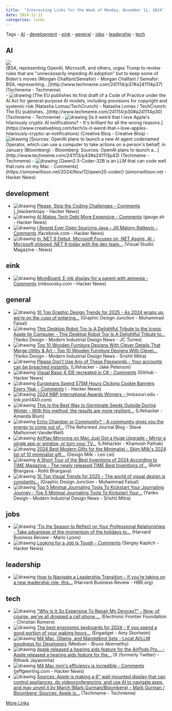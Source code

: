 ```yaml
---
title:  "Interesting Links for the Week of Monday, November 11, 2024"
date: 2024-11-11
categories: links
---
```


Tags  - [AI](#AI) - [development](#development) - [eink](#eink) - [general](#general) - [jobs](#jobs) - [leadership](#leadership) - [tech](#tech)


## AI
<div class="link-content"><img src='http://www.techmeme.com/241114/i37.jpg' class="link-image"/>
<div class="link-text" markdown="1">  
[BSA, representing OpenAI, Microsoft, and others, urges Trump to review rules that are "unnecessarily impeding AI adoption" but to keep some of Biden's moves (Morgan Chalfant/Semafor) -   Morgan Chalfant / Semafor: BSA, representing...](http://www.techmeme.com/241114/p37#a241114p37) (Techmeme - Techmeme)
</div>
</div>
- <img src='http://www.techmeme.com/241114/i30.jpg' alt='drawing' style='max-height: 100px;'/>  [The EU publishes its first draft of a Code of Practice under the AI Act for general-purpose AI models, including provisions for copyright and systemic risk (Natasha Lomas/TechCrunch) -   Natasha Lomas / TechCrunch: The EU publishes...](http://www.techmeme.com/241114/p30#a241114p30) (Techmeme - Techmeme)
- <img src='https://cdn.mos.cms.futurecdn.net/gTrcJjwtuonmBP2yVcaXpd.png' alt='drawing' style='max-height: 100px;'/>  [Is it weird that I love Apple's hilariously cryptic AI notifications? - It's brilliant for all the wrong reasons.](https://www.creativebloq.com/tech/is-it-weird-that-i-love-apples-hilariously-cryptic-ai-notifications) (Creative Bloq - Creative Bloq)
- <img src='http://www.techmeme.com/241113/i43.jpg' alt='drawing' style='max-height: 100px;'/>  [Sources: OpenAI plans to launch a new AI agent codenamed Operator, which can use a computer to take actions on a person's behalf, in January (Bloomberg) -   Bloomberg: Sources: OpenAI plans to launch a...](http://www.techmeme.com/241113/p43#a241113p43) (Techmeme - Techmeme)
- <img src='https://news.ycombinator.com/y18.svg' alt='drawing' style='max-height: 100px;'/>  [Qwen2.5-Coder-32B is an LLM that can code well that runs on my Mac - Comments](https://simonwillison.net/2024/Nov/12/qwen25-coder/) (simonwillison.net - Hacker News)

## development
- <img src='https://news.ycombinator.com/y18.svg' alt='drawing' style='max-height: 100px;'/>  [Please, Stop the Coding Challenges - Comments](https://blackentropy.bearblog.dev/please-stop-the-absurd-coding-challenges/) (_blackentropy - Hacker News)
- <img src='https://news.ycombinator.com/y18.svg' alt='drawing' style='max-height: 100px;'/>  [AI Makes Tech Debt More Expensive - Comments](https://www.gauge.sh/blog/ai-makes-tech-debt-more-expensive) (gauge.sh - Hacker News)
- <img src='https://news.ycombinator.com/y18.svg' alt='drawing' style='max-height: 100px;'/>  [I Regret Ever Open Sourcing Java – Jill Malony Ratkevic - Comments](https://m.facebook.com/login.php?next=https%3A%2F%2Fm.facebook.com%2Fstory.php%3Fstory_fbid%3D10159934131461514%26id%3D520846513&refsrc=deprecated&_rdr) (facebook.com - Hacker News)
- <img src='https://visualstudiomagazine.com/design/ECG/VisualStudioMagazine/img/vsm_apple_icon.png' alt='drawing' style='max-height: 100px;'/>  [In .NET 9 Debut, Microsoft Focuses on .NET Aspire, AI - Microsoft shipped .NET 9 today with the dev team...](https://visualstudiomagazine.com/Articles/2024/11/12/In-,-d-,NET-9-Debut-Microsoft-Focuses-on-NET-Aspire-AI.aspx) (Visual Studio Magazine - News)

## eink
- <img src='https://news.ycombinator.com/y18.svg' alt='drawing' style='max-height: 100px;'/>  [MomBoard: E-ink display for a parent with amnesia - Comments](https://jan.miksovsky.com/posts/2024/11-12-momboard) (miksovsky.com - Hacker News)

## general
- <img src='https://graphicdesignjunction.com/wp-content/uploads/2024/11/graphic_design_trends_2025.jpg' alt='drawing' style='max-height: 100px;'/>  [10 Top Graphic Design Trends for 2025 - As 2024 wraps up, we’re on the cusp of entering...](https://graphicdesignjunction.com/2024/11/top-graphic-design-trends-for-2025/) (Graphic Design Junction - Muhammad Faisal)
- <img src='https://www.yankodesign.com/images/design_news/2015/06/home/oppermann_fullwidth.jpg' alt='drawing' style='max-height: 100px;'/>  [This Desktop Robot Toy Is A Delightful Tribute to the Iconic Apple IIe Computer - This Desktop Robot Toy Is A Delightful Tribute to...](https://www.yankodesign.com/2024/11/15/this-desktop-robot-toy-is-a-delightful-tribute-to-the-iconic-apple-iie-computer/?utm_source=rss&utm_medium=rss&utm_campaign=this-desktop-robot-toy-is-a-delightful-tribute-to-the-iconic-apple-iie-computer) (Yanko Design - Modern Industrial Design News - JC Torres)
- <img src='https://www.yankodesign.com/images/design_news/2024/11/detailed-wooden-furniture-designs-draft/top_10_wooden_furniture_designs_yanko_design_hero.webp' alt='drawing' style='max-height: 100px;'/>  [Top 10 Wooden Furniture Designs With Clever Details That Merge Utility & Art - Top 10 Wooden Furniture Designs With Clever...](https://www.yankodesign.com/2024/11/15/top-10-wooden-furniture-designs-with-clever-details-that-merge-utility-art/?utm_source=rss&utm_medium=rss&utm_campaign=top-10-wooden-furniture-designs-with-clever-details-that-merge-utility-art) (Yanko Design - Modern Industrial Design News - Srishti Mitra)
- <img src='https://lifehacker.com/imagery/articles/01JCP6SAPYTD1AKT33A1P9B0ZD/hero-image.png' alt='drawing' style='max-height: 100px;'/>  [Please Don't Use Any of These Passwords - Your accounts can be breached instantly.](https://lifehacker.com/tech/the-weakest-passwords-people-often-use) (Lifehacker - Jake Peterson)
- <img src='https://news.ycombinator.com/y18.svg' alt='drawing' style='max-height: 100px;'/>  [Visual Basic 6 IDE recreated in C# - Comments](https://github.com/BAndysc/AvaloniaVisualBasic6) (GitHub - Hacker News)
- <img src='https://news.ycombinator.com/y18.svg' alt='drawing' style='max-height: 100px;'/>  [Europeans Spend 575M Hours Clicking Cookie Banners Every Year - Comments](https://legiscope.com/blog/hidden-productivity-drain-cookie-banners) ( - Hacker News)
- <img src='https://new.express.adobe.com/webpage/YObLHZ8m3jhyc/resources/1730730646214?asset_id=rendition' alt='drawing' style='max-height: 100px;'/>  [2024 NBP International Awards Winners - ](https://link.join1440.com/click/37454716.4078794/aHR0cHM6Ly9uZXcuZXhwcmVzcy5hZG9iZS5jb20vd2VicGFnZS9ZT2JMSFo4bTNqaHljP3V0bV9zb3VyY2U9am9pbjE0NDAmdXRtX21lZGl1bT1lbWFpbCZ1dG1fcGxhY2VtZW50PW5ld3NsZXR0ZXI/66d719ac295ef3316872153aBaeb9bc06) (missouri.edu - link.join1440.com)
- <img src='https://lifehacker.com/imagery/articles/01JCNDWFH5SV8WBA16MJ5NZBPM/hero-image.png' alt='drawing' style='max-height: 100px;'/>  [This Is the Best Way to Germinate Seeds Outside During Winter - With this method, the results are more resilient...](https://lifehacker.com/home/how-to-germinate-seeds-outside-during-winter) (Lifehacker - Amanda Blum)
- <img src='https://blog.reformedjournal.com/wp-content/uploads/sites/2/2024/11/echochamber-1-768x576.jpg' alt='drawing' style='max-height: 100px;'/>  [Echo Chamber or Community? - A community gives you the energy to come out of...](https://blog.reformedjournal.com/2024/11/14/echo-chamber-or-community/) (The Reformed Journal Blog - Steve Mathonnet-VanderWell)
- <img src='https://lifehacker.com/imagery/articles/01JCJQE3AX5CW6FS1D41V242BW/hero-image.png' alt='drawing' style='max-height: 100px;'/>  [AirPlay Mirroring on Mac Just Got a Huge Upgrade - Mirror a single app or window, or turn your TV...](https://lifehacker.com/tech/airplay-mirroring-on-mac-just-got-a-huge-upgrade) (Lifehacker - Khamosh Pathak)
- <img src='https://design-milk.com/img/favicon/dm-favicon-192-192.png' alt='drawing' style='max-height: 100px;'/>  [2024 Best Modern Gifts for the Minimalist - Skim Milk's 2024 list of 10 minimalist gift...](https://design-milk.com/2024-best-modern-gifts-for-the-minimalist/?utm_source=rss&utm_medium=rss&utm_campaign=2024-best-modern-gifts-for-the-minimalist) (Design Milk - Leo Lei)
- <img src='https://rohitbhargava.com/images/2024/11/TIME-inventions-900x600-1.jpg' alt='drawing' style='max-height: 100px;'/>  [A Short Tour of the Best Inventions of 2024 According to TIME Magazine - The newly released TIME Best Inventions of...](https://rohitbhargava.com/a-short-tour-of-the-best-inventions-of-2024-according-to-time-magazine/) (Rohit Bhargava - Rohit Bhargava)
- <img src='https://graphicdesignjunction.com/wp-content/uploads/2024/11/top_visual_trends_2025.jpg' alt='drawing' style='max-height: 100px;'/>  [10 Top Visual Trends for 2025 - The world of visual design is constantly...](https://graphicdesignjunction.com/2024/11/10-top-visual-trends-for-2025/) (Graphic Design Junction - Muhammad Faisal)
- <img src='https://www.yankodesign.com/images/design_news/2024/11/top-5-journaling-tools-to-kickstart-your-journaling-journey/top_5_journaling_tools_yanko_design_hero.jpg' alt='drawing' style='max-height: 100px;'/>  [Top 5 Minimal Journaling Tools To Kickstart Your Journaling Journey - Top 5 Minimal Journaling Tools To Kickstart Your...](https://www.yankodesign.com/2024/11/11/top-5-minimal-journaling-tools-to-kickstart-your-journaling-journey/?utm_source=rss&utm_medium=rss&utm_campaign=top-5-minimal-journaling-tools-to-kickstart-your-journaling-journey) (Yanko Design - Modern Industrial Design News - Srishti Mitra)

## jobs
- <img src='https://hbr.org/favicon.ico' alt='drawing' style='max-height: 100px;'/>  [’Tis the Season to Reflect on Your Professional Relationships - Take advantage of the momentum of the holidays to...](https://hbr.org/2024/11/tis-the-season-to-reflect-on-your-professional-relationships) (Harvard Business Review - Marlo Lyons)
- <img src='https://news.ycombinator.com/y18.svg' alt='drawing' style='max-height: 100px;'/>  [Looking for a Job Is Tough - Comments](https://blog.kaplich.me/looking-for-a-job-is-tough/) (Sergey Kaplich - Hacker News)

## leadership
- <img src='https://hbr.org/favicon.ico' alt='drawing' style='max-height: 100px;'/>  [How to Navigate a Leadership Transition - If you’re taking on a new leadership role, this...](https://hbr.org/podcast/2024/11/how-to-navigate-a-leadership-transition) (Harvard Business Review - HBR.org)

## tech
- <img src='https://www.eff.org/files/banner_library/og-repair_0.png' alt='drawing' style='max-height: 100px;'/>  ["Why Is It So Expensive To Repair My Devices?" - Now, of course, we’ve all dropped a cell phone,...](https://www.eff.org/deeplinks/2024/10/why-it-so-expensive-repair-my-devices) (Electronic Frontier Foundation - Christian Romero)
- <img src='https://s.yimg.com/kw/assets/favicon-160x160.png' alt='drawing' style='max-height: 100px;'/>  [The best ergonomic keyboards for 2024 - If you spend a good portion of your waking hours...](https://www.engadget.com/computing/accessories/best-ergonomic-keyboard-130047982.html?src=rss) (Engadget - Amy Skorheim)
- <img src='https://miro.medium.com/v2/resize:fit:1200/1*GEQyrbALYNw8S6ioVsJsMQ.png' alt='drawing' style='max-height: 100px;'/>  [M4 Mac, Ollama, and Mandelbrot Sets - Local AI/LLM goodness for Developers](https://bruce-abernethy.medium.com/m4-mac-ollama-and-mandelbrot-sets-8b1040257a94) (Medium - Bruce Abernethy)
- <img src='https://pbs.twimg.com/profile_images/1389109636549074945/XWXdmqZe.jpg' alt='drawing' style='max-height: 100px;'/>  [Apple released a hearing aids feature for the AirPods Pro... - Apple released a hearing aids feature for the...](https://twitter.com/thel3l/status/1856381082662326760) (X (formerly Twitter) - Rithwik Jayasimha)
- <img src='https://news.ycombinator.com/y18.svg' alt='drawing' style='max-height: 100px;'/>  [M4 Mac mini's efficiency is incredible - Comments](https://www.jeffgeerling.com/blog/2024/m4-mac-minis-efficiency-incredible) (jeffgeerling.com - Hacker News)
- <img src='http://www.techmeme.com/241112/i23.jpg' alt='drawing' style='max-height: 100px;'/>  [Sources: Apple is making a 6" wall-mounted display that can control appliances, do videoconferencing, and use AI to navigate apps, and may unveil it by March (Mark Gurman/Bloomberg) -   Mark Gurman / Bloomberg: Sources: Apple is...](http://www.techmeme.com/241112/p23#a241112p23) (Techmeme - Techmeme)

[More Links](/links)
